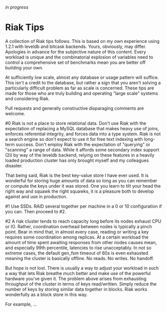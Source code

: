 _in progress_

# Riak Tips

A collection of Riak tips follows. This is based on my own experience using 1.2.1 with leveldb and bitcask backends. Yours, obviously, may differ. Apologies in advance for the subjective nature of this content. Every workload is unique and the combinatorial explosion of variables need to control a comprehensive set of benchmarks mean you are better off building your own.

At sufficiently low scale, almost any database or usage pattern will suffice. This isn't a credit to the database, but rather a sign that you aren't solving a particularly difficult problem as far as scale is concerned. These tips are made for those who are truly building and operating "large scale" systems and considering Riak.

Pull requests and generally constructive disparaging comments are welcome.

#0
Riak is not a place to store relational data. Don't use Riak with the expectation of replacing a MySQL database that makes heavy use of joins, enforces referential integrity, and forces data into a type system. Riak is not a search engine so don't expect to use it for free text indexing with long-term success. Don't employ Riak with the expectation of "querying" or "scanning" a range of data. While it affords some secondary index support (2i) by way of the leveldb backend, relying on these features in a heavily loaded production cluster has only brought myself and my colleagues disaster.

That being said, Riak is the best key-value store I have ever used. It is wonderful for storing huge amounts of data so long as you can remember or compute the keys under it was stored. One you learn to tilt your head the right way and squawk the right squawks, it is a pleasure both to develop against and use in production.

#1
Use SSDs. RAID several together per machine in a 0 or 10 configuration if you can. Then proceed to #2.

#2
A riak cluster tends to reach capacity long before its nodes exhaust CPU or IO. Rather, coordination overhead between nodes is typically a pinch point. Bear in mind that, in almost every case, reading or writing a key requires some coordination among replicas. At a certain workload the amount of time spent awaiting responses from other nodes causes mean, and especially 99th percentile, latencies to rise unacceptably. In not so extreme cases, the default gen_fsm timeout of 60s is even exhausted meaning the cluster is basically offline. No reads. No writes. No handoff. 

But hope is not lost. There is usually a way to adjust your workload in such a way that lets Riak breathe much better and make use of the powerful hardware you've given it. The problem above arises from exhausting throughput of the cluster in terms of keys read/written. Simply reduce the number of keys by storing similar data together in blocks. Riak works wonderfully as a block store in this way.

For example, ...

